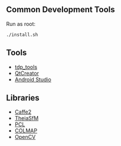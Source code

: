 ## Common Development Tools
Run as root:
```
./install.sh

```

## Tools
* [tdp_tools](https://github.com/tdp-libs/tdp_tools)
* [QtCreator](https://github.com/tdp-libs/general_machine_installation/blob/master/Fedora/QtCreator.md)
* [Android Studio](https://github.com/tdp-libs/general_machine_installation/blob/master/Fedora/AndroidStudio.md)


## Libraries
* [Caffe2](https://github.com/tdp-libs/tp_pipeline_caffe2)
* [TheiaSfM](https://github.com/tdp-libs/tp_pipeline_theia)
* [PCL](https://github.com/tdp-libs/tp_pipeline_pcl)
* [COLMAP](https://github.com/tdp-libs/tp_pipeline_colmap)
* [OpenCV](https://github.com/tdp-libs/tp_pipeline_opencv)
